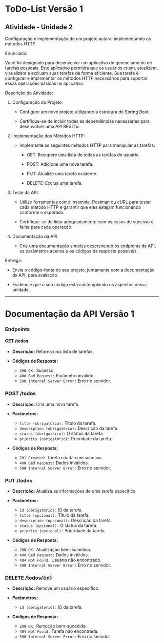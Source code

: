 # ToDo-List Versão 1

## Atividade - Unidade 2

Configuração e implementação de um projeto autoral implementando os métodos HTTP.

Enunciado:

Você foi designado para desenvolver um aplicativo de gerenciamento de tarefas pessoais. Este aplicativo permitirá que os usuários criem, atualizem, visualizem e excluam suas tarefas de forma eficiente. Sua tarefa é configurar e implementar os métodos HTTP necessários para suportar essas operações básicas no aplicativo.

Descrição da Atividade:

1. Configuração do Projeto:

   - Configure um novo projeto utilizando a estrutura do Spring Boot.

   - Certifique-se de incluir todas as dependências necessárias para desenvolver uma API RESTful.

2. Implementação dos Métodos HTTP:

   - Implemente os seguintes métodos HTTP para manipular as tarefas:

     - GET: Recupere uma lista de todas as tarefas do usuário.

     - POST: Adicione uma nova tarefa.

     - PUT: Atualize uma tarefa existente.

     - DELETE: Exclua uma tarefa.

3. Teste da API:

   - Utilize ferramentas como Insomnia, Postman ou cURL para testar cada método HTTP e garantir que eles estejam funcionando conforme o esperado.

   - Certifique-se de lidar adequadamente com os casos de sucesso e falha para cada operação.

4. Documentação da API:

   - Crie uma documentação simples descrevendo os endpoints da API, os parâmetros aceitos e os códigos de resposta possíveis.

Entrega:

- Envie o código-fonte do seu projeto, juntamente com a documentação da API, para avaliação.

- Evidencie que o seu código está contemplando os aspectos dessa unidade.

---

# Documentação da API Versão 1

### Endpoints

#### **GET /todos**

- **Descrição:** Retorna uma lista de tarefas.

- **Códigos de Resposta:**

  - `200 OK:` Sucesso.
  - `400 Bad Request:` Parâmetro inválido.
  - `500 Internal Server Error:` Erro no servidor.

### **POST /todos**

- **Descrição:** Cria uma nova tarefa.
- **Parâmetros:**

  - `title (obrigatório):` Titulo da tarefa.
  - `description (obrigatório):` Descrição da tarefa.
  - `status (obrigatório):` O status da tarefa.
  - `priority (obrigatório):` Prioridade da tarefa.
  
- **Códigos de Resposta:**

  - `201 Created:` Tarefa criada com sucesso.
  - `400 Bad Request:` Dados inválidos.
  - `500 Internal Server Error:` Erro no servidor.

### **PUT /todos**

- **Descrição:** Atualiza as informações de uma tarefa específica.
- **Parâmetros:**

  - `id (obrigatório):` ID da tarefa.
  - `title (opcional):` Titulo da tarefa.
  - `description (opcional):` Descrição da tarefa.
  - `status (opcional):` O status da tarefa.
  - `priority (opcional):` Prioridade da tarefa.

- **Códigos de Resposta:**

  - `200 OK:` Atualização bem-sucedida.
  - `400 Bad Request:` Dados inválidos.
  - `404 Not Found:` Usuário não encontrado.
  - `500 Internal Server Error:` Erro no servidor.

### **DELETE /todos/{id}**

- **Descrição:** Remove um usuário específico.
- **Parâmetros:**

  - `id (obrigatório):` ID da tarefa.

- **Códigos de Resposta:**

  - `200 OK:` Remoção bem-sucedida.
  - `404 Not Found:` Tarefa não encontrada.
  - `500 Internal Server Error:` Erro no servidor
